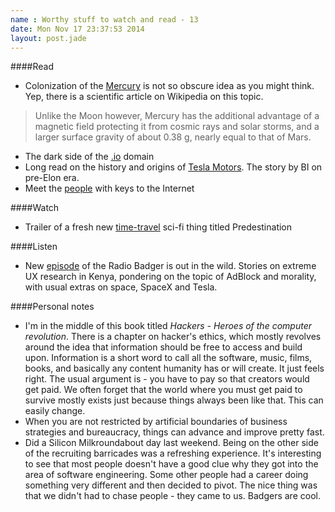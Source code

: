 ```yaml
---
name : Worthy stuff to watch and read - 13
date: Mon Nov 17 23:37:53 2014
layout: post.jade
---
```


####Read

* Colonization of the [Mercury](http://en.wikipedia.org/wiki/Colonization_of_Mercury) is not so obscure idea as you might think. Yep, there is a scientific article on Wikipedia on this topic.

>Unlike the Moon however, Mercury has the additional advantage of a magnetic field protecting it from cosmic rays and solar storms, and a larger surface gravity of about 0.38 g, nearly equal to that of Mars.

* The dark side of the [.io](https://gigaom.com/2014/06/30/the-dark-side-of-io-how-the-u-k-is-making-web-domain-profits-from-a-shady-cold-war-land-deal/) domain
* Long read on the history and origins of [Tesla Motors](https://gigaom.com/2014/06/30/the-dark-side-of-io-how-the-u-k-is-making-web-domain-profits-from-a-shady-cold-war-land-deal/). The story by BI on pre-Elon era.
* Meet the [people](http://www.theguardian.com/technology/2014/feb/28/seven-people-keys-worldwide-internet-security-web) with keys to the Internet

####Watch

* Trailer of a fresh new [time-travel](https://www.youtube.com/watch?v=-FcK_UiVV40) sci-fi thing titled Predestination

####Listen

* New [episode](http://radiobadger.com/posts/2014-11-14.html) of the Radio Badger is out in the wild. Stories on extreme UX research in Kenya, pondering on the topic of AdBlock and morality, with usual extras on space, SpaceX and Tesla.

####Personal notes

* I'm in the middle of this book titled *Hackers - Heroes of the computer revolution*. There is a chapter on hacker's ethics, which mostly revolves around the idea that information should be free to access and build upon. Information is a short word to call all the software, music, films, books, and basically any content humanity has or will create. It just feels right. The usual argument is - you have to pay so that creators would get paid. We often forget that the world where you must get paid to survive mostly exists just because things always been like that. This can easily change.
* When you are not restricted by artificial boundaries of business strategies and bureaucracy, things can advance and improve pretty fast.
* Did a Silicon Milkroundabout day last weekend. Being on the other side of the recruiting barricades was a refreshing experience. It's interesting to see that most people doesn't have a good clue why they got into the area of software engineering. Some other people had a career doing something very different and then decided to pivot. The nice thing was that we didn't had to chase people - they came to us. Badgers are cool.
